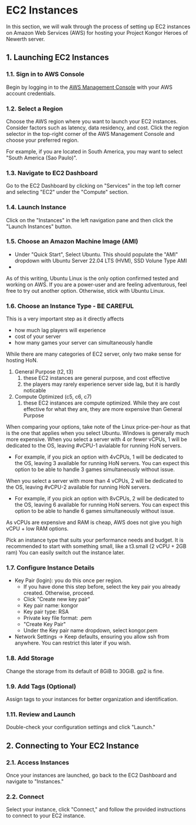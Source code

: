 # EC2 Instances

In this section, we will walk through the process of setting up EC2 instances on Amazon Web Services (AWS) for hosting your Project Kongor Heroes of Newerth server.

## 1. Launching EC2 Instances

### 1.1. Sign in to AWS Console

Begin by logging in to the [AWS Management Console](https://aws.amazon.com/) with your AWS account credentials.

### 1.2. Select a Region

Choose the AWS region where you want to launch your EC2 instances. Consider factors such as latency, data residency, and cost. Click the region selector in the top-right corner of the AWS Management Console and choose your preferred region.

For example, if you are located in South America, you may want to select "South America (Sao Paulo)".

### 1.3. Navigate to EC2 Dashboard

Go to the EC2 Dashboard by clicking on "Services" in the top left corner and selecting "EC2" under the "Compute" section.

### 1.4. Launch Instance

Click on the "Instances" in the left navigation pane and then click the "Launch Instances" button.

### 1.5. Choose an Amazon Machine Image (AMI)

- Under "Quick Start", Select Ubuntu. This should populate the "AMI" dropdown with Ubuntu Server 22.04 LTS (HVM), SSD Volune Type AMI
- 

As of this writing, Ubuntu Linux is the only option confirmed tested and working on AWS. If you are a power-user and are feeling adventurous, feel free to try out another option. Otherwise, stick with Ubuntu Linux.

### 1.6. Choose an Instance Type - BE CAREFUL

This is a very important step as it directly affects

- how much lag players will experience
- cost of your server
- how many games your server can simultaneously handle

While there are many categories of EC2 server, only two make sense for hosting HoN.

1. General Purpose (t2, t3)
   1. these EC2 instances are general purpose, and cost effective
   2. the players may rarely experience server side lag, but it is hardly noticable
2. Compute Optimized (c5, c6, c7)
   1. these EC2 instances are compute optimized. While they are cost effective for what they are, they are more expensive than General Purpose

When comparing your options, take note of the Linux price-per-hour as that is the one that applies when you select Ubuntu. Windows is generally much more expensive.
When you select a server with 4 or fewer vCPUs, 1 will be dedicated to the OS, leaving #vCPU-1 avialable for running HoN servers.

- For example, if you pick an option with 4vCPUs, 1 will be dedicated to the OS, leaving 3 available for running HoN servers. You can expect this option to be able to handle 3 games simultaneously without issue.

When you select a server with more than 4 vCPUs, 2 will be dedicated to the OS, leaving #vCPU-2 available for running HoN servers.

- For example, if you pick an option with 8vCPUs, 2 will be dedicated to the OS, leaving 6 available for running HoN servers. You can expect this option to be able to handle 6 games simultaneously without issue.

As vCPUs are expensive and RAM is cheap, AWS does not give you high vCPU + low RAM options.

Pick an instance type that suits your performance needs and budget. It is recommended to start with something small, like a t3.small (2 vCPU + 2GB ram)
You can easily switch out the instance later.

### 1.7. Configure Instance Details

- Key Pair (login): you do this once per region.
  - If you have done this step before, select the key pair you already created. Otherwise, proceed. 
  - Click "Create new key pair"
  - Key pair name: kongor
  - Key pair type: RSA
  - Private key file format: .pem
  - "Create Key Pair"
  - Under the Key pair name dropdown, select kongor.pem
- Network Settings -> Keep defaults, ensuring you allow ssh from anywhere. You can restrict this later if you wish.

### 1.8. Add Storage

Change the storage from its default of 8GiB to 30GiB. gp2 is fine.

### 1.9. Add Tags (Optional)

Assign tags to your instances for better organization and identification.

### 1.11. Review and Launch

Double-check your configuration settings and click "Launch."

## 2. Connecting to Your EC2 Instance

### 2.1. Access Instances

Once your instances are launched, go back to the EC2 Dashboard and navigate to "Instances."

### 2.2. Connect

Select your instance, click "Connect," and follow the provided instructions to connect to your EC2 instance.
